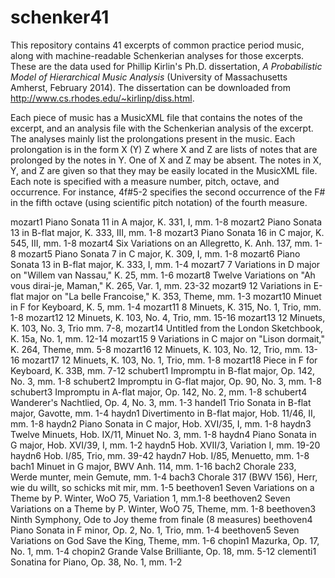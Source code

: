 # schenker41

This repository contains 41 excerpts of common practice period music, along with machine-readable Schenkerian analyses for 
those excerpts.  These are the data used for Phillip Kirlin's Ph.D. dissertation, *A Probabilistic Model of Hierarchical Music Analysis* (University of Massachusetts Amherst, February 2014).  The dissertation can be downloaded from http://www.cs.rhodes.edu/~kirlinp/diss.html. 

Each piece of music has a MusicXML file that contains the notes of the excerpt, and an analysis file with the Schenkerian analysis of the excerpt. The analyses mainly list the prolongations present in the music. Each prolongation is in the form X (Y) Z where X and Z are lists of notes that are prolonged by the notes in Y. One of X and Z may be absent. The notes in X, Y, and Z are given so that they may be easily located in the MusicXML file. Each note is specified with a measure number, pitch, octave, and occurrence. For instance, 4f#5-2 specifies the second occurrence of the F# in the fifth octave (using scientific pitch notation) of the fourth measure.

mozart1	Piano Sonata 11 in A major, K. 331, I, mm. 1-8
mozart2	Piano Sonata 13 in B-flat major, K. 333, III, mm. 1-8
mozart3	Piano Sonata 16 in C major, K. 545, III, mm. 1-8
mozart4	Six Variations on an Allegretto, K. Anh. 137, mm. 1-8
mozart5	Piano Sonata 7 in C major, K. 309, I, mm. 1-8
mozart6	Piano Sonata 13 in B-flat major, K. 333, I, mm. 1-4
mozart7	7 Variations in D major on "Willem van Nassau," K. 25, mm. 1-6
mozart8	Twelve Variations on "Ah vous dirai-je, Maman," K. 265, Var. 1, mm. 23-32
mozart9	12 Variations in E-flat major on "La belle Francoise," K. 353, Theme, mm. 1-3
mozart10	Minuet in F for Keyboard, K. 5, mm. 1-4
mozart11	8 Minuets, K. 315, No. 1, Trio, mm. 1-8
mozart12	12 Minuets, K. 103, No. 4, Trio, mm. 15-16
mozart13	12 Minuets, K. 103, No. 3, Trio mm. 7-8,
mozart14	Untitled from the London Sketchbook, K. 15a, No. 1, mm. 12-14
mozart15	9 Variations in C major on "Lison dormait," K. 264, Theme, mm. 5-8
mozart16	12 Minuets, K. 103, No. 12, Trio, mm. 13-16
mozart17	12 Minuets, K. 103, No. 1, Trio, mm. 1-8
mozart18	Piece in F for Keyboard, K. 33B, mm. 7-12
schubert1	Impromptu in B-flat major, Op. 142, No. 3, mm. 1-8
schubert2	Impromptu in G-flat major, Op. 90, No. 3, mm. 1-8
schubert3	Impromptu in A-flat major, Op. 142, No. 2, mm. 1-8
schubert4	Wanderer's Nachtlied, Op. 4, No. 3, mm. 1-3
handel1	Trio Sonata in B-flat major, Gavotte, mm. 1-4
haydn1	Divertimento in B-flat major, Hob. 11/46, II, mm. 1-8
haydn2	Piano Sonata in C major, Hob. XVI/35, I, mm. 1-8
haydn3	Twelve Minuets, Hob. IX/11, Minuet No. 3, mm. 1-8
haydn4	Piano Sonata in G major, Hob. XVI/39, I, mm. 1-2
haydn5	Hob. XVII/3, Variation I, mm. 19-20
haydn6	Hob. I/85, Trio, mm. 39-42
haydn7	Hob. I/85, Menuetto, mm. 1-8
bach1	Minuet in G major, BWV Anh. 114, mm. 1-16
bach2	Chorale 233, Werde munter, mein Gemute, mm. 1-4
bach3	Chorale 317 (BWV 156), Herr, wie du willt, so schicks mit mir, mm. 1-5
beethoven1	Seven Variations on a Theme by P. Winter, WoO 75, Variation 1, mm.1-8
beethoven2	Seven Variations on a Theme by P. Winter, WoO 75, Theme, mm. 1-8
beethoven3	Ninth Symphony, Ode to Joy theme from finale (8 measures)
beethoven4	Piano Sonata in F minor, Op. 2, No. 1, Trio, mm. 1-4
beethoven5	Seven Variations on God Save the King, Theme, mm. 1-6
chopin1	Mazurka, Op. 17, No. 1, mm. 1-4
chopin2	Grande Valse Brilliante, Op. 18, mm. 5-12
clementi1	Sonatina for Piano, Op. 38, No. 1, mm. 1-2
